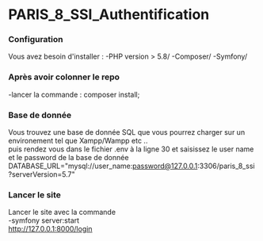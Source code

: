 # PARIS_8_SSI_Authentification
### Configuration
Vous avez besoin d'installer :
-PHP version > 5.8/
-Composer/
-Symfony/
### Après avoir colonner le repo
-lancer la commande : composer install;
### Base de donnée 
Vous trouvez une base de donnée SQL que vous pourrez charger sur un environement tel que Xampp/Wampp etc ..</br>
puis rendez vous dans le fichier .env à la ligne 30 et saisissez le user name et le password de la base de donnée<br/>
DATABASE_URL="mysql://user_name:password@127.0.0.1:3306/paris_8_ssi?serverVersion=5.7"
### Lancer le site 
Lancer le site avec la commande <br/>
-symfony server:start<br/>
http://127.0.0.1:8000/login

